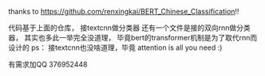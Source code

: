 thanks to https://github.com/renxingkai/BERT_Chinese_Classification!!

代码基于上面的仓库， 接textcnn做分类器
还有一个文件是接的双向rnn做分类器， 其实也多此一举完全没道理， 毕竟bert的transformer机制是为了取代rnn而设计的
ps： 接textcnn也没啥道理，毕竟 attention is all you need :)


有需求加QQ 376952448